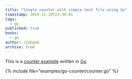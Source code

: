 ```yaml
---
title: "Single counter with simple text file using Go"
timestamp: 2019-11-19T23:30:01
tags:
  - go
published: true
books:
  - go
author: szabgab
archive: true
---
```



This is a [counter example](/counter) written in [Go](/go).



{% include file="examples/go-counter/counter.go" %}

